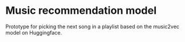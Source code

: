 # Music recommendation model
Prototype for picking the next song in a playlist based on the music2vec model on Huggingface.
